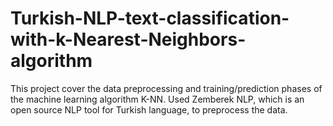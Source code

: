 # Turkish-NLP-text-classification-with-k-Nearest-Neighbors-algorithm
This project cover the data preprocessing and training/prediction phases of the machine learning algorithm K-NN. Used Zemberek NLP, which is an open source NLP tool for Turkish language, to preprocess the data.
